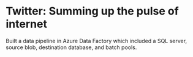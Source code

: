 # Twitter: Summing up the pulse of internet 
Built a data pipeline in Azure Data Factory which included a SQL server, source blob, destination database, and batch pools.
